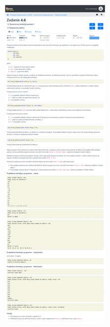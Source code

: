 <div>
    <img src="safe_array_instructions.png" alt="Instructions for safe array exercise from dynamic memory allocation labs">
</div>